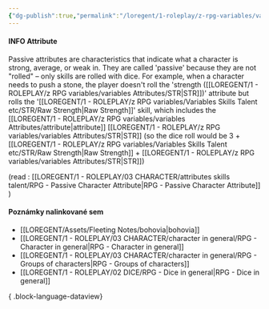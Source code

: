 ```yaml
---
{"dg-publish":true,"permalink":"/loregent/1-roleplay/z-rpg-variables/variables-attributes/attribute/"}
---
```



#### INFO Attribute

Passive attributes are characteristics that indicate what a character is strong, average, or weak in. They are called 'passive' because they are not "rolled" – only skills are rolled with dice. For example, when a character needs to push a stone, the player doesn't roll the 'strength ([[LOREGENT/1 - ROLEPLAY/z RPG variables/variables Attributes/STR\|STR]])' attribute but rolls the '[[LOREGENT/1 - ROLEPLAY/z RPG variables/Variables Skills Talent etc/STR/Raw Strength\|Raw Strength]]' skill, which includes the [[LOREGENT/1 - ROLEPLAY/z RPG variables/variables Attributes/attribute\|attribute]] [[LOREGENT/1 - ROLEPLAY/z RPG variables/variables Attributes/STR\|STR]] (so the dice roll would be 3 + [[LOREGENT/1 - ROLEPLAY/z RPG variables/Variables Skills Talent etc/STR/Raw Strength\|Raw Strength]] + [[LOREGENT/1 - ROLEPLAY/z RPG variables/variables Attributes/STR\|STR]])

(read : [[LOREGENT/1 - ROLEPLAY/03 CHARACTER/attributes skills talent/RPG - Passive Character Attribute\|RPG - Passive Character Attribute]] )

#### Poznámky nalinkované sem
- [[LOREGENT/Assets/Fleeting Notes/bohovia\|bohovia]]
- [[LOREGENT/1 - ROLEPLAY/03 CHARACTER/character in general/RPG - Character in general\|RPG - Character in general]]
- [[LOREGENT/1 - ROLEPLAY/03 CHARACTER/character in general/RPG - Groups of characters\|RPG - Groups of characters]]
- [[LOREGENT/1 - ROLEPLAY/02 DICE/RPG - Dice in general\|RPG - Dice in general]]

{ .block-language-dataview}

